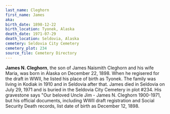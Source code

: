 ```yaml
---
last_name: Cleghorn
first_name: James
aka: 
birth_date: 1898-12-22
birth_location: Tyonek, Alaska
death_date: 1971-07-29
death_location: Seldovia, Alaska
cemetery: Seldovia City Cemetery
cemetery_plot: 234
source_file: Cemetery Directory
---
```


**James N. Cleghorn**, the son of James Naismith Cleghorn and his wife Maria, was born in Alaska on December 22, 1898. When he regisered for the draft in WWII, he listed his place of birth as Tyonek. The family was living in Kodiak in 1910 and in Seldovia after that. James died in Seldovia on July 29, 1971 and is buried in the Seldovia City Cemetery in plot #234. His gravestone says "Our beloved Uncle Jim - James N. Cleghorn 1900-1971, but his official documents, including WWII draft registration and Social Security Death records, list date of birth as December 12, 1898.
